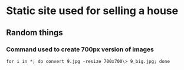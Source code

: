 # Static site used for selling a house

## Random things

### Command used to create 700px version of images

    for i in *; do convert 9.jpg -resize 700x700\> 9_big.jpg; done
